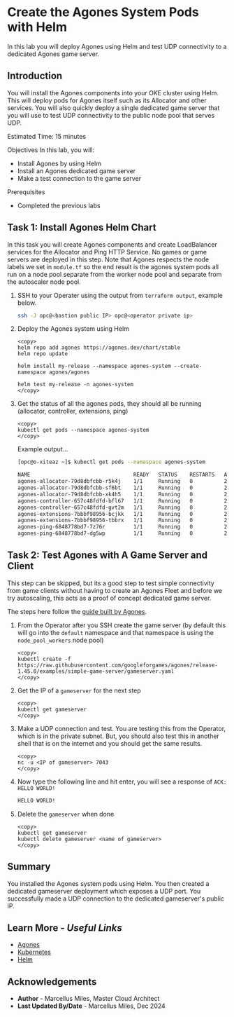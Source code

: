 # Create the Agones System Pods with Helm

In this lab you will deploy Agones using Helm and test UDP connectivity to a dedicated Agones game server.

## Introduction

You will install the Agones components into your OKE cluster using Helm.  This will deploy pods for Agones itself such as its Allocator and other services.  You will also quickly deploy a single dedicated game server that you will use to test UDP connectivity to the public node pool that serves UDP.

Estimated Time: 15 minutes

Objectives
In this lab, you will:
 - Install Agones by using Helm
 - Install an Agones dedicated game server
 - Make a test connection to the game server

Prerequisites
 - Completed the previous labs

## **Task 1**: Install Agones Helm Chart

In this task you will create Agones components and create LoadBalancer services for the Allocator and Ping HTTP Service.  No games or game servers are deployed in this step. Note that Agones respects the node labels we set in `module.tf` so the end result is the agones system pods all run on a node pool separate from the worker node pool and separate from the autoscaler node pool.

1. SSH to your Operater using the output from `terraform output`, example below.

    ```bash
    ssh -J opc@<bastion public IP> opc@<operator private ip>
    ```

2. Deploy the Agones system using Helm

    ````shell
    <copy>
    helm repo add agones https://agones.dev/chart/stable
    helm repo update

    helm install my-release --namespace agones-system --create-namespace agones/agones

    helm test my-release -n agones-system
    </copy>
    ````

3. Get the status of all the agones pods, they should all be running (allocator, controller, extensions, ping)

    ````shell
    <copy>
    kubectl get pods --namespace agones-system
    </copy>
    ````

   Example output...

    ```bash
    [opc@o-xiteaz ~]$ kubectl get pods --namespace agones-system

    NAME                                 READY   STATUS    RESTARTS   AGE
    agones-allocator-79d8dbfcbb-r5k4j    1/1     Running   0          2m23s
    agones-allocator-79d8dbfcbb-sf6bt    1/1     Running   0          2m23s
    agones-allocator-79d8dbfcbb-xk4h5    1/1     Running   0          2m23s
    agones-controller-657c48fdfd-bfl67   1/1     Running   0          2m23s
    agones-controller-657c48fdfd-gvt2m   1/1     Running   0          2m23s
    agones-extensions-7bbbf98956-bcjkk   1/1     Running   0          2m23s
    agones-extensions-7bbbf98956-tbbrx   1/1     Running   0          2m23s
    agones-ping-6848778bd7-7z76r         1/1     Running   0          2m23s
    agones-ping-6848778bd7-dg5wp         1/1     Running   0          2m23s
    ```

## **Task 2**: Test Agones with A Game Server and Client

This step can be skipped, but its a good step to test simple connectivity from game clients without having to create an Agones Fleet and before we try autoscaling, this acts as a proof of concept dedicated game server.

The steps here follow the [guide built by Agones](https://agones.dev/site/docs/getting-started/create-gameserver/).

1. From the Operator after you SSH create the game server (by default this will go into the `default` namespace and that namespace is using the `node_pool_workers` node pool)

    ````shell
    <copy>
    kubectl create -f https://raw.githubusercontent.com/googleforgames/agones/release-1.45.0/examples/simple-game-server/gameserver.yaml
    </copy>
    ````

2. Get the IP of a `gameserver` for the next step

    ````shell
    <copy>
    kubectl get gameserver
    </copy>
    ````

3. Make a UDP connection and test.  You are testing this from the Operator, which is in the private subnet.  But, you should also test this in another shell that is on the internet and you should get the same results.

    ````shell
    <copy>
    nc -u <IP of gameserver> 7043
    </copy>
    ````

4. Now type the following line and hit enter, you will see a response of `ACK: HELLO WORLD!`

    ```bash
    HELLO WORLD!
    ```

5. Delete the `gameserver` when done

    ````shell
    <copy>
    kubectl get gameserver
    kubectl delete gameserver <name of gameserver>
    </copy>
    ````

## **Summary**

You installed the Agones system pods using Helm.  You then created a dedicated gameserver deployment which exposes a UDP port.  You successfully made a UDP connection to the dedicated gameserver's public IP.

## Learn More - *Useful Links*

- [Agones](https://agones.dev/site/docs/)
- [Kubernetes](https://kubernetes.io/)
- [Helm](https://helm.sh/)

## **Acknowledgements**

 - **Author** - Marcellus Miles, Master Cloud Architect
 - **Last Updated By/Date** - Marcellus Miles, Dec 2024